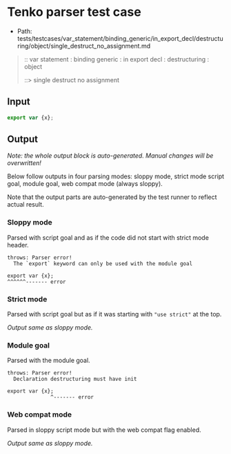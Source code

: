 # Tenko parser test case

- Path: tests/testcases/var_statement/binding_generic/in_export_decl/destructuring/object/single_destruct_no_assignment.md

> :: var statement : binding generic : in export decl : destructuring : object
>
> ::> single destruct no assignment

## Input


`````js
export var {x};
`````

## Output

_Note: the whole output block is auto-generated. Manual changes will be overwritten!_

Below follow outputs in four parsing modes: sloppy mode, strict mode script goal, module goal, web compat mode (always sloppy).

Note that the output parts are auto-generated by the test runner to reflect actual result.

### Sloppy mode

Parsed with script goal and as if the code did not start with strict mode header.

`````
throws: Parser error!
  The `export` keyword can only be used with the module goal

export var {x};
^^^^^^------- error
`````

### Strict mode

Parsed with script goal but as if it was starting with `"use strict"` at the top.

_Output same as sloppy mode._

### Module goal

Parsed with the module goal.

`````
throws: Parser error!
  Declaration destructuring must have init

export var {x};
              ^------- error
`````


### Web compat mode

Parsed in sloppy script mode but with the web compat flag enabled.

_Output same as sloppy mode._
